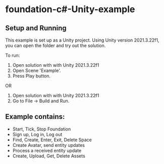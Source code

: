 # foundation-c#-Unity-example

## Setup and Running
This example is set up as a Unity project. Using Unity version 2021.3.22f1, you can open the folder and try out the solution.

To run:

1. Open solution with with Unity 2021.3.22f1
2. Open Scene 'Example'.
3. Press Play button.

OR

1. Open solution with with Unity 2021.3.22f1
2. Go to File -> Build and Run.

## Example contains: 
- Start, Tick, Stop Foundation
- Sign up, Log in, Log out
- Find, Create, Enter, Exit, Delete Space
- Create Avatar, send entity updates
- Process a received entity update
- Create, Upload, Get, Delete Assets

